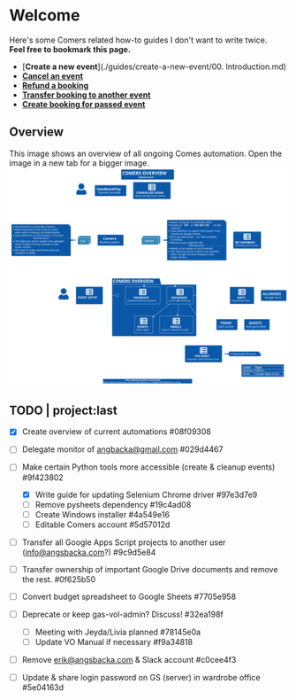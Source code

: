 # Welcome  

Here's some Comers related how-to guides I don't want to write twice.  
**Feel free to bookmark this page.**  

- [**Create a new event**](./guides/create-a-new-event/00. Introduction.md)  
- [**Cancel an event**](./guides/cancel-event/00.%20Cancel%20an%20event.md)  
- [**Refund a booking**](./guides/refund-a-booking.md)  
- [**Transfer booking to another event**](./guides/transfer-booking-to-another-event.md)  
- [**Create booking for passed event**](./guides/create-booking-for-past-event.md)  

## Overview

This image shows an overview of all ongoing Comes automation. Open the image in a new tab for a bigger image.
![overview.svg](diagrams/out/overview.svg)

## TODO | project:last
* [X] Create overview of current automations  #08f09308
* [ ] Delegate monitor of angbacka@gmail.com  #029d4467
* [ ] Make certain Python tools more accessible (create & cleanup events)  #9f423802
    * [X] Write guide for updating Selenium Chrome driver  #97e3d7e9
    * [ ] Remove pysheets dependency  #19c4ad08
    * [ ] Create Windows installer  #4a549e16
    * [ ] Editable Comers account  #5d57012d
* [ ] Transfer all Google Apps Script projects to another user (info@angsbacka.com?)  #9c9d5e84
* [ ] Transfer ownership of important Google Drive documents and remove the rest.  #0f625b50
* [ ] Convert budget spreadsheet to Google Sheets  #7705e958
* [ ] Deprecate or keep gas-vol-admin? Discuss!  #32ea198f
    * [ ] Meeting with Jeyda/Livia planned  #78145e0a
    * [ ] Update VO Manual if necessary  #f9a34818
* [ ] Remove erik@angsbacka.com & Slack account  #c0cee4f3
* [ ] Update & share login password on GS (server) in wardrobe office  #5e04163d


<!-- * [**Glossary**](./glossary.md) -->  
